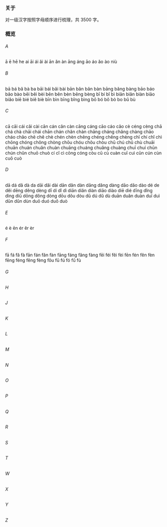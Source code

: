 ### 关于

对一级汉字按照字母顺序进行梳理，共 3500 字。

### 概览

###### A

ā ē hē he ai āi ái ǎi ài ān ǎn àn āng áng āo áo ǎo ào niù

###### B

bā bá bǎ bà ba bāi bái bǎi bài bān bǎn bǎn bàn bāng bǎng bàng bāo báo bǎo bào bēi běi bèi bēn běn bèn bēng bèng bī bí bǐ bì biān biǎn biàn biāo biǎo biē bié biě biè bīn bìn bīng bǐng bìng bō bó bǒ bò bo bǔ bù

###### C

cā cāi cái cǎi cài cān cán cǎn càn cāng cáng cāo cáo cǎo cè céng cèng chā chá chà chāi chái chān chán chǎn chàn chāng cháng chǎng chàng chāo cháo chǎo chē chě chè chén chèn chēng chéng chěng chèng chī chí chǐ chì chōng chóng chǒng chòng chōu chóu chǒu chòu chū chú chǔ chù chuāi chuān chuán chuǎn chuàn chuāng chuáng chuǎng chuàng chuī chuí chūn chún chǔn chuō chuò cí cǐ cì cōng cóng còu cū cù cuàn cuī cuì cūn cún cùn cuō cuò

###### D

dā dá dǎ dà da dāi dǎi dài dān dǎn dàn dāng dǎng dàng dāo dǎo dào dé de děi dēng děng dèng dī dí dǐ dì diān diǎn diàn diāo diào diē dié dīng dǐng dìng diū dōng dǒng dòng dōu dǒu dòu dū dú dǔ dù duān duǎn duàn duī duì dūn dǔn dùn duō duó duǒ duò

###### E

é è ēn ér ěr èr

###### F

fā fá fǎ fà fān fán fǎn fàn fāng fáng fǎng fàng fēi féi fěi fèi fēn fén fěn fèn fēng féng fěng fèng fǒu fū fú fó fǔ fù

###### G

###### H

###### J

###### K

###### L

###### M

###### N

###### O

###### P

###### Q

###### R

###### S

###### T

###### W

###### X

###### Y

###### Z
